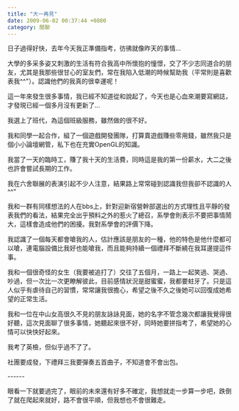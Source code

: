 ```yaml
---
title: "大一再見"
date: 2009-06-02 00:37:44 +0800
category: 閒聊
---
```

<p>日子過得好快，去年今天我正準備指考，彷彿就像昨天的事情...</p><p>大學的多采多姿又刺激的生活有符合我高中所懷抱的憧憬，交了不少志同道合的朋友，尤其是我那些很甘心的室友們，常在我陷入低潮的時候幫助我（平常則是喜歡表我^^"）。認識他們的我真的很幸運呢！</p><p>這一年來發生很多事情，我已經不知道從和說起了，今天也是心血來潮要寫網誌，才發現已經一個多月沒有更新了...</p><p>我選上了班代，為這個班級服務，雖然做的很不好。</p><p>我和同學一起合作，組了一個遊戲開發團隊，打算賣遊戲賺些零用錢，雖然我只是個小小論壇網管，私下也在充實OpenGL的知識。</p><p>我當了一天的臨時工，賺了我十天的生活費，同時這是我的第一份薪水，大二之後也許會嘗試長期的工作。</p><p>我在六舍聯展的表演引起不少人注意，結果路上常常碰到認識我但我卻不認識的人^^"</p><p>我和一群有同樣想法的人在bbs上，針對迎新宿營幹部選出的方式理性且平靜的發表我們的看法，結果完全出乎預料之外的惹火了總召，系學會則表示不要把事情鬧大，這樣會造成他們的困擾。我對系學會的評價下降。</p><p>我認識了一個每天都會嗆我的人，估計應該是朋友的一種，他的特色是他什麼都可以嗆，連電腦設備比我好也能嗆我，而且能夠持續一個禮拜不斷繞在我耳邊提這件事。</p><p>我和一個很奇怪的女生（我要被追打了）交往了五個月，一路上一起笑過、哭過、吵過，但一次比一次更瞭解彼此，目前感情狀況是甜蜜蜜，我都要蛀牙了。只是這人似乎有虐待自己的習慣，常常讓我很擔心，希望之後不久之後她可以回復成她希望的正常生活。</p><p>我和一位在中山女高很久不見的朋友詠詠見面，她的名字不管念幾次都讓我覺得很好聽，這次見面聊了很多事情，她聽起來很不好，同時她要拼指考了，希望她的心情可以快快好起來。</p><p>我考了英檢，但似乎過不了了。</p><p>社團要成發，下禮拜三我要彈奏五首曲子，不知道會不會出包。</p><p>------</p><p>眼看一下就要過完了，眼前的未來還有好多不確定，我想就走一步算一步吧，跌倒了就在爬起來就好，路不會很平順，但我想也不會很難走。</p>
